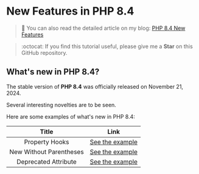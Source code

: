# New Features in PHP 8.4

> 📝 You can also read the detailed article on my blog:
[PHP 8.4 New Features](https://www.damian-freelance.com/blog/php-8-4-new-features)

> :octocat: If you find this tutorial useful, please give me a **Star** on this GitHub repository.

## What's new in PHP 8.4?

The stable version of **PHP 8.4** was officially released on November 21, 2024.

Several interesting novelties are to be seen.

Here are some examples of what's new in PHP 8.4:

| Title | Link |
|:---:|:---:|
| Property Hooks | [See the example](https://github.com/s-damian/php-8-4-new-features/blob/main/property-hooks.php) |
| New Without Parentheses | [See the example](https://github.com/s-damian/php-8-4-new-features/blob/main/new-without-parentheses.php) |
| Deprecated Attribute | [See the example](https://github.com/s-damian/php-8-4-new-features/blob/main/deprecated-attribute.php) |